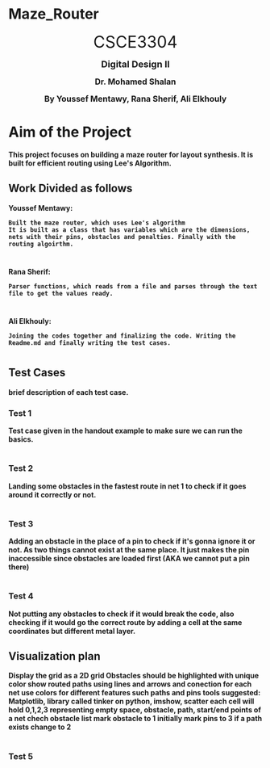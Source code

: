 # Maze_Router

<p align= "center" >
<font size ="6">CSCE3304</font>
</p>
<p align= "center" >
<font size ="4"><b>Digital Design II<b></font>
</p>
<p align= "center" >
<font size ="3">Dr. Mohamed Shalan</font>
</p>
<p align= "center" >
<font size ="3">By Youssef Mentawy, Rana Sherif, Ali Elkhouly</font>
</p>

# Aim of the Project

This project focuses on building a maze router for layout synthesis. It is built for efficient routing using Lee's Algorithm.

## Work Divided as follows

Youssef Mentawy:

    Built the maze router, which uses Lee's algorithm
    It is built as a class that has variables which are the dimensions, nets with their pins, obstacles and penalties. Finally with the routing algoirthm.

#

Rana Sherif:

    Parser functions, which reads from a file and parses through the text file to get the values ready.

#

Ali Elkhouly:

    Joining the codes together and finalizing the code. Writing the Readme.md and finally writing the test cases.

#

## Test Cases

brief description of each test case.

### Test 1

Test case given in the handout example to make sure we can run the basics.

#

### Test 2

Landing some obstacles in the fastest route in net 1 to check if it goes around it correctly or not.

#

### Test 3

Adding an obstacle in the place of a pin to check if it's gonna ignore it or not. As two things cannot exist at the same place. It just makes the pin inaccessible since obstacles are loaded first (AKA we cannot put a pin there)

#

### Test 4

Not putting any obstacles to check if it would break the code, also checking if it would go the correct route by adding a cell at the same coordinates but different metal layer.

## Visualization plan

Display the grid as a 2D grid
Obstacles should be highlighted with unique color
show routed paths using lines and arrows and conection for each net
use colors for different features such paths and pins
tools suggested: Matplotlib, library called tinker on python, imshow, scatter
each cell will hold 0,1,2,3 representing empty space, obstacle, path, start/end points of a net
chech obstacle list mark obstacle to 1
initially mark pins to 3 if a path exists change to 2

#

### Test 5
